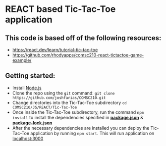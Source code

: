 # REACT based Tic-Tac-Toe application

## This code is based off of the following resources: 
- https://react.dev/learn/tutorial-tic-tac-toe
- https://github.com/rhodyapps/comsc210-react-tictactoe-game-example/

## Getting started:
- Install [Node.js](https://nodejs.org/en)
- Clone the repo using the `git` command:
  `git clone https://github.com/joshfarias/COMSC210.git`
- Change directories into the Tic-Tac-Toe subdirectory
  `cd COMSC210/JS/REACT/Tic-Tac-Toe`
- Once inside the Tic-Tac-Toe subdirectory, run the command `npm install` to install the dependencies specified in **[package.json](https://github.com/joshfarias/COMSC210/blob/main/JS/REACT/Tic-Tac-Toe/package.json)** & **[package-lock.json](https://github.com/joshfarias/COMSC210/blob/main/JS/REACT/Tic-Tac-Toe/package-lock.json)**
- After the necessary dependencies are installed you can deploy the Tic-Tac-Toe application by running `npm start`. This will run application on [localhost:3000](localhost:3000)



